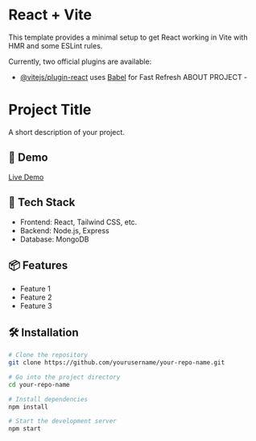 # React + Vite

This template provides a minimal setup to get React working in Vite with HMR and some ESLint rules.

Currently, two official plugins are available:

- [@vitejs/plugin-react](https://github.com/vitejs/vite-plugin-react/blob/main/packages/plugin-react) uses [Babel](https://babeljs.io/) for Fast Refresh
ABOUT PROJECT -
# Project Title

A short description of your project.

## 🚀 Demo

[Live Demo](https://your-deployed-site-link.com) <!-- Optional -->



## 🧰 Tech Stack

- Frontend: React, Tailwind CSS, etc.
- Backend: Node.js, Express
- Database: MongoDB

## 📦 Features

- Feature 1
- Feature 2
- Feature 3

## 🛠️ Installation

```bash
# Clone the repository
git clone https://github.com/yourusername/your-repo-name.git

# Go into the project directory
cd your-repo-name

# Install dependencies
npm install

# Start the development server
npm start

   
